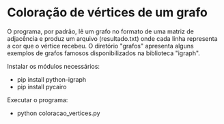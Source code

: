 # Coloração de vértices de um grafo

O programa, por padrão, lê um grafo no formato de uma matriz de adjacência e 
produz um arquivo (resultado.txt) onde cada linha representa a cor que o vértice recebeu. O diretório "grafos" apresenta alguns exemplos de grafos famosos disponibilizados na biblioteca "igraph".
 
Instalar os módulos necessários: 
- pip install python-igraph
- pip install pycairo
 
Executar o programa: 
- python coloracao_vertices.py
